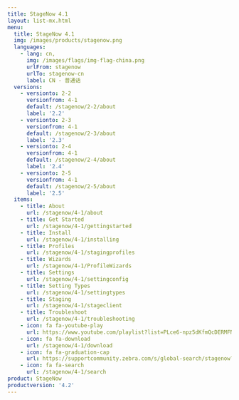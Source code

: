 ```yaml
---
title: StageNow 4.1
layout: list-mx.html
menu:
  title: StageNow 4.1
  img: /images/products/stagenow.png
  languages:
    - lang: cn,
      img: /images/flags/img-flag-china.png
      urlFrom: stagenow
      urlTo: stagenow-cn
      label: CN - 普通话
  versions:
    - versionto: 2-2
      versionfrom: 4-1
      default: /stagenow/2-2/about
      label: '2.2'
    - versionto: 2-3
      versionfrom: 4-1
      default: /stagenow/2-3/about
      label: '2.3'
    - versionto: 2-4
      versionfrom: 4-1
      default: /stagenow/2-4/about
      label: '2.4'
    - versionto: 2-5
      versionfrom: 4-1
      default: /stagenow/2-5/about
      label: '2.5'
  items:
    - title: About
      url: /stagenow/4-1/about
    - title: Get Started
      url: /stagenow/4-1/gettingstarted
    - title: Install
      url: /stagenow/4-1/installing
    - title: Profiles
      url: /stagenow/4-1/stagingprofiles
    - title: Wizards
      url: /stagenow/4-1/ProfileWizards
    - title: Settings
      url: /stagenow/4-1/settingconfig
    - title: Setting Types
      url: /stagenow/4-1/settingtypes
    - title: Staging
      url: /stagenow/4-1/stageclient
    - title: Troubleshoot
      url: /stagenow/4-1/troubleshooting
    - icon: fa fa-youtube-play
      url: https://www.youtube.com/playlist?list=PLce6-npz5dKfmQcDERMFNiOeZrVAEJtXH    
    - icon: fa fa-download
      url: /stagenow/4-1/download    
    - icon: fa fa-graduation-cap
      url: https://supportcommunity.zebra.com/s/global-search/stagenow?language=en_US
    - icon: fa fa-search
      url: /stagenow/4-1/search
product: StageNow
productversion: '4.2'
---
```














